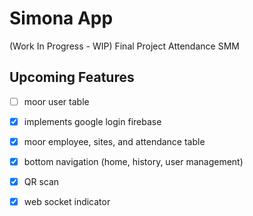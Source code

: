 # Simona App
(Work In Progress - WIP)
Final Project Attendance SMM


## Upcoming Features

- [ ] moor user table
- [x] implements google login firebase
- [x] moor employee, sites, and attendance table
- [x] bottom navigation (home, history, user management)
- [x] QR scan
- [x] web socket indicator

